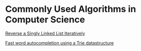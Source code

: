 # Commonly Used Algorithms in Computer Science


[Reverse a Singly Linked List Iteratively](https://github.com/sunilsomarajan/Algorithms-in-C/blob/master/reverse.c)

[Fast word autocompletion using a Trie datastructure](https://github.com/sunilsomarajan/Algorithms-in-C/blob/master/trie.c)


